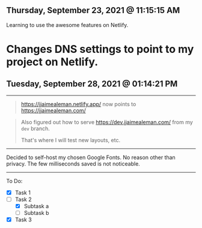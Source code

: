 ## Thursday, September 23, 2021 @ 11:15:15 AM

Learning to use the awesome features on Netlify.

# Changes DNS settings to point to my project on Netlify.

## Tuesday, September 28, 2021 @ 01:14:21 PM

---

> https://jjaimealeman.netlify.app/ now points to https://jjaimealeman.com/

> Also figured out how to serve https://dev.jjaimealeman.com/ from my `dev` branch.
>
> That's where I will test new layouts, etc.

---

Decided to self-host my chosen Google Fonts. No reason other than privacy. The few milliseconds saved is not noticeable.

---

To Do:

-   [x] Task 1
-   [ ] Task 2
    -   [x] Subtask a
    -   [ ] Subtask b
-   [x] Task 3
